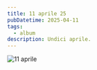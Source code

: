 ```yaml
---
title: 11 aprile 25
pubDatetime: 2025-04-11
tags:
  - album
description: Undici aprile.
---
```


![11 aprile](/images/album/2025/110425.jpg)
